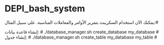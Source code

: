 # DEPI_bash_system

يمكنك الآن استخدام السكريبت بتمرير الأوامر والمعاملات المناسبة. على سبيل المثال:#

إنشاء قاعدة بيانات: #
./database_manager.sh create_database my_database #
إنشاء جدول: #
./database_manager.sh create_table my_database my_table #
